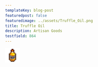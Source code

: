 ```yaml
---
templateKey: blog-post
featuredpost: false
featuredimage: ../assets/Truffle_Oil.png
title: Truffle Oil
description: Artisan Goods
testfield: 864
---
```

![Truffle Oil](../assets/Truffle_Oil.png)